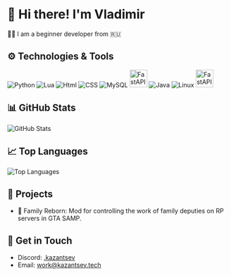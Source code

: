 # 👋 Hi there! I'm Vladimir
🧑‍💻 I am a beginner developer from 🇷🇺

## ⚙️ Technologies & Tools
![Python](https://img.icons8.com/color/48/000000/python--v1.png)
![Lua](https://img.icons8.com/color/48/000000/lua-language.png)
![Html](https://img.icons8.com/color/48/000000/html-5.png)
![CSS](https://img.icons8.com/color/48/000000/css3.png)
![MySQL](https://img.icons8.com/color/48/000000/mysql-logo.png)
<img src="https://icon.icepanel.io/Technology/png-shadow-512/SQLite.png" alt="FastAPI" width="40" height="40">
![Java](https://img.icons8.com/color/48/000000/java-coffee-cup-logo.png)
![Linux](https://img.icons8.com/color/48/000000/linux.png)
<img src="https://icon.icepanel.io/Technology/svg/FastAPI.svg" alt="FastAPI" width="40" height="40">

## 📊 GitHub Stats
![GitHub Stats](https://github-readme-stats.vercel.app/api?username=bykazantsev&show_icons=true&theme=light)

## 📈 Top Languages
![Top Languages](https://github-readme-stats.vercel.app/api/top-langs/?username=bykazantsev&show_icons=true&theme=light)

## 📃 Projects
- 📝 Family Reborn: Mod for controlling the work of family deputies on RP servers in GTA SAMP.

## 💬 Get in Touch
- Discord: [.kazantsev](https://discord.com/users/539025449028681749)
- Email: [work@kazantsev.tech](mailto:work@kazantsev.tech)
